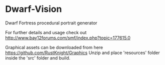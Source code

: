 # Dwarf-Vision
Dwarf Fortress procedural portrait generator 


For further details and usage check out http://www.bay12forums.com/smf/index.php?topic=177615.0 


Graphical assets can be downloaded from here https://github.com/RustKnight/Graphics
Unzip and place 'resources' folder inside the 'src' folder and build.
